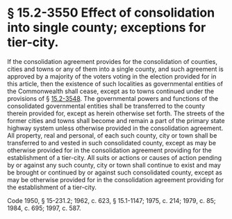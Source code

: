 # § 15.2-3550 Effect of consolidation into single county; exceptions for tier-city.

<p>If the consolidation agreement provides for the consolidation of counties, cities and towns or any of them into a single county, and such agreement is approved by a majority of the voters voting in the election provided for in this article, then the existence of such localities as governmental entities of the Commonwealth shall cease, except as to towns continued under the provisions of § <a href='http://law.lis.virginia.gov/vacode/15.2-3548/'>15.2-3548</a>. The governmental powers and functions of the consolidated governmental entities shall be transferred to the county therein provided for, except as herein otherwise set forth. The streets of the former cities and towns shall become and remain a part of the primary state highway system unless otherwise provided in the consolidation agreement. All property, real and personal, of each such county, city or town shall be transferred to and vested in such consolidated county, except as may be otherwise provided for in the consolidation agreement providing for the establishment of a tier-city. All suits or actions or causes of action pending by or against any such county, city or town shall continue to exist and may be brought or continued by or against such consolidated county, except as may be otherwise provided for in the consolidation agreement providing for the establishment of a tier-city.</p><p>Code 1950, § 15-231.2; 1962, c. 623, § 15.1-1147; 1975, c. 214; 1979, c. 85; 1984, c. 695; 1997, c. 587.</p>
